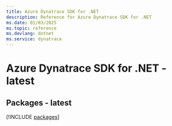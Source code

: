 ```yaml
---
title: Azure Dynatrace SDK for .NET
description: Reference for Azure Dynatrace SDK for .NET
ms.date: 01/03/2025
ms.topic: reference
ms.devlang: dotnet
ms.service: dynatrace
---
```

# Azure Dynatrace SDK for .NET - latest
## Packages - latest
[!INCLUDE [packages](dynatrace-index.md)]